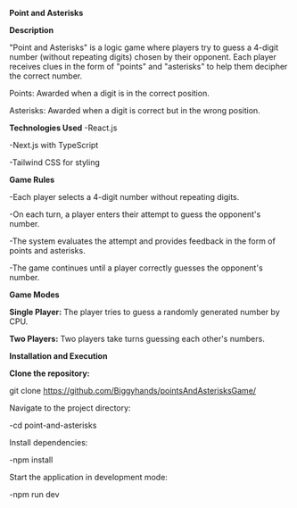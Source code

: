 **Point and Asterisks**

**Description**

"Point and Asterisks" is a logic game where players try to guess a 4-digit number (without repeating digits) chosen by their opponent. Each player receives clues in the form of "points" and "asterisks" to help them decipher the correct number.

Points: Awarded when a digit is in the correct position.

Asterisks: Awarded when a digit is correct but in the wrong position.

**Technologies Used**
-React.js 

-Next.js with TypeScript

-Tailwind CSS for styling

**Game Rules**

-Each player selects a 4-digit number without repeating digits.

-On each turn, a player enters their attempt to guess the opponent's number.

-The system evaluates the attempt and provides feedback in the form of points and asterisks.

-The game continues until a player correctly guesses the opponent's number.

**Game Modes**

**Single Player:** The player tries to guess a randomly generated number by CPU.

**Two Players:** Two players take turns guessing each other's numbers.

**Installation and Execution**

**Clone the repository:**

git clone https://github.com/Biggyhands/pointsAndAsterisksGame/

Navigate to the project directory:

-cd point-and-asterisks

Install dependencies:

-npm install

Start the application in development mode:

-npm run dev
